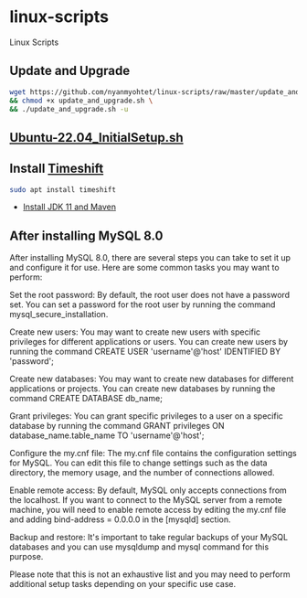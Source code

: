 # linux-scripts
Linux Scripts

## Update and Upgrade

```bash
wget https://github.com/nyanmyohtet/linux-scripts/raw/master/update_and_upgrade.sh \
&& chmod +x update_and_upgrade.sh \
&& ./update_and_upgrade.sh -u
```

## [Ubuntu-22.04_InitialSetup.sh](https://gist.github.com/nyanmyohtet/005b4c008124142e5df8f83e6d8bd264)

## Install [Timeshift](https://teejeetech.com/timeshift/)

```sh
sudo apt install timeshift
```

- [Install JDK 11 and Maven](./install_jdk_and_maven.sh)

## After installing MySQL 8.0

After installing MySQL 8.0, there are several steps you can take to set it up and configure it for use. Here are some common tasks you may want to perform:

Set the root password: By default, the root user does not have a password set. You can set a password for the root user by running the command mysql_secure_installation.

Create new users: You may want to create new users with specific privileges for different applications or users. You can create new users by running the command CREATE USER 'username'@'host' IDENTIFIED BY 'password';

Create new databases: You may want to create new databases for different applications or projects. You can create new databases by running the command CREATE DATABASE db_name;

Grant privileges: You can grant specific privileges to a user on a specific database by running the command GRANT privileges ON database_name.table_name TO 'username'@'host';

Configure the my.cnf file: The my.cnf file contains the configuration settings for MySQL. You can edit this file to change settings such as the data directory, the memory usage, and the number of connections allowed.

Enable remote access: By default, MySQL only accepts connections from the localhost. If you want to connect to the MySQL server from a remote machine, you will need to enable remote access by editing the my.cnf file and adding bind-address = 0.0.0.0 in the [mysqld] section.

Backup and restore: It's important to take regular backups of your MySQL databases and you can use mysqldump and mysql command for this purpose.

Please note that this is not an exhaustive list and you may need to perform additional setup tasks depending on your specific use case.
